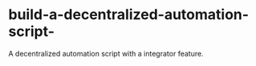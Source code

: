 # build-a-decentralized-automation-script-
A decentralized automation script with a integrator feature.
